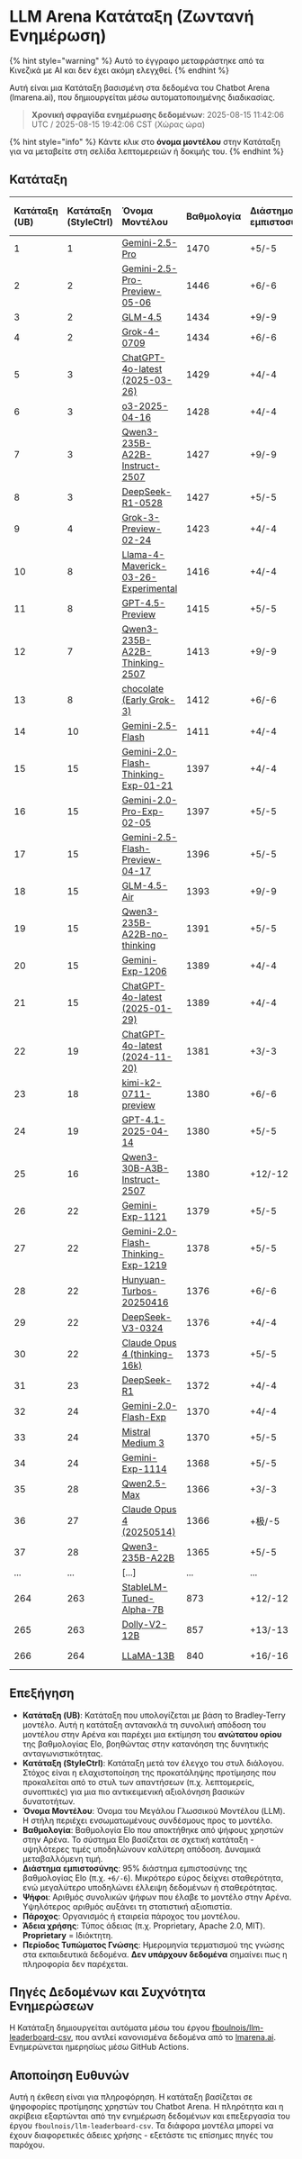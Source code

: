 # LLM Arena Κατάταξη (Ζωντανή Ενημέρωση)


{% hint style="warning" %}
Αυτό το έγγραφο μεταφράστηκε από τα Κινεζικά με AI και δεν έχει ακόμη ελεγχθεί.
{% endhint %}




Αυτή είναι μια Κατάταξη βασισμένη στα δεδομένα του Chatbot Arena (lmarena.ai), που δημιουργείται μέσω αυτοματοποιημένης διαδικασίας.

> **Χρονική σφραγίδα ενημέρωσης δεδομένων**: 2025-08-15 11:42:06 UTC / 2025-08-15 19:42:06 CST (Χώρας ώρα)

{% hint style="info" %}
Κάντε κλικ στο **όνομα μοντέλου** στην Κατάταξη για να μεταβείτε στη σελίδα λεπτομερειών ή δοκιμής του.
{% endhint %}

## Κατάταξη

| Κατάταξη (UB) | Κατάταξη (StyleCtrl) | Όνομα Μοντέλου                                                                                                                             | Βαθμολογία | Διάστημα εμπιστοσύνης | Ψήφοι      | Πάροχος                    | Άδεια χρήσης                    | Περίοδος Τυπώματος Γνώσης   |
|:---|:---|:---|:---|:---|:---|:---|:---|:---|
|        1 |               1 | [Gemini-2.5-Pro](http://aistudio.google.com/app/prompts/new_chat?model=gemini-2.5-pro)                                          | 1470 | +5/-5   | 26,019  | Google                 | Proprietary             | nan      |
|        2 |               2 | [Gemini-2.5-Pro-Preview-05-06](http://aistudio.google.com/app/prompts/new_chat?model=gemini-2.5-pro-preview-05-06)              | 1446 | +6/-6   | 13,715  | Google                 | Proprietary             | nan      |
|        3 |               2 | [GLM-4.5](https://z.ai/blog/glm-4.5)                                                                                            | 1434 | +9/-9   | 4,112   | Z.ai                   | MIT                     | nan      |
|        4 |               2 | [Grok-4-0709](https://docs.x.ai/docs/models/grok-4-0709)                                                                        | 1434 | +6/-6   | 13,058  | xAI                    | Proprietary             | nan      |
|        5 |               3 | [ChatGPT-4o-latest (2025-03-26)](https://x.com/OpenAI/status/1905331956856050135)                                               | 1429 | +4/-4   | 30,777  | OpenAI                 | Proprietary             | nan      |
|        6 |               3 | [o3-2025-04-16](https://openai.com/index/introducing-o3-and-o4-mini/)                                                           | 1428 | +4/-4   | 32,033  | OpenAI                 | Proprietary             | nan      |
|        7 |               3 | [Qwen3-235B-A22B-Instruct-2507](https://huggingface.co/Qwen/Qwen3-235B-A22B-Instruct-2507)                                      | 1427 | +9/-9   | 4,154   | Alibaba                | Apache 2.0              | nan      |
|        8 |               3 | [DeepSeek-R1-0528](https://api-docs.deepseek.com/news/news250528)                                                               | 1427 | +5/-5   | 18,284  | DeepSeek               | MIT                     | nan      |
|        9 |               4 | [Grok-3-Preview-02-24](https://x.ai/blog/grok-3)                                                                                | 1423 | +4/-4   | 31,757  | xAI                    | Proprietary             | nan      |
|       10 |               8 | [Llama-4-Maverick-03-26-Experimental](https://ai.meta.com/blog/llama-4-multimodal-intelligence/)                                | 1416 | +4/-4   | 26,604  | Meta                   | nan                     | nan      |
|       11 |               8 | [GPT-4.5-Preview](https://openai.com/index/introducing-gpt-4-5/)                                                                | 1415 | +5/-5   | 15,271  | OpenAI                 | Proprietary             | nan      |
|       12 |               7 | [Qwen3-235B-A22B-Thinking-2507](https://huggingface.co/Qwen/Qwen3-235B-A22B-Thinking-2507)                                      | 1413 | +9/-9   | 3,715   | Alibaba                | Apache 2.0              | nan      |
|       13 |               8 | [chocolate (Early Grok-3)](https://x.com/lmarena_ai/status/1891706264800936307)                                                 | 1412 | +6/-6   | 13,837  | xAI                    | Proprietary             | nan      |
|       14 |              10 | [Gemini-2.5-Flash](http://aistudio.google.com/app/prompts/new_chat?model=gemini-2.5-flash)                                      | 1411 | +4/-4   | 31,359  | Google                 | Proprietary             | nan      |
|       15 |              15 | [Gemini-2.0-Flash-Thinking-Exp-01-21](https://aistudio.google.com/prompts/new_chat?model=gemini-2.0-flash-thinking-exp-01-21)   | 1397 | +4/-4   | 27,552  | Google                 | Proprietary             | nan      |
|       16 |              15 | [Gemini-2.0-Pro-Exp-02-05](https://aistudio.google.com/prompts/new_chat?model=gemini-2.0-pro-exp-02-05)                         | 1397 | +5/-5   | 20,120  | Google                 | Proprietary             | nan      |
|       17 |              15 | [Gemini-2.5-Flash-Preview-04-17](http://aistudio.google.com/app/prompts/new_chat?model=gemini-2.5-flash-preview-04-17)          | 1396 | +5/-5   | 18,655  | Google                 | Proprietary             | nan      |
|       18 |              15 | [GLM-4.5-Air](https://z.ai/blog/glm-4.5)                                                                                        | 1393 | +9/-9   | 4,306   | Z.ai                   | MIT                     | nan      |
|       19 |              15 | [Qwen3-235B-A22B-no-thinking](https://qwenlm.github.io/blog/qwen3/)                                                             | 1391 | +5/-5   | 24,372  | Alibaba                | Apache 2.0              | nan      |
|       20 |              15 | [Gemini-Exp-1206](https://aistudio.google.com/app/prompts/new_chat?model=gemini-exp-1206)                                       | 1389 | +4/-4   | 23,657  | Google                 | Proprietary             | nan      |
|       21 |              15 | [ChatGPT-4o-latest (2025-01-29)](https://help.openai.com/en/articles/9624314-model-release-notes)                               | 1389 | +4/-4   | 23,858  | OpenAI                 | Proprietary             | nan      |
|       22 |              19 | [ChatGPT-4o-latest (2024-11-20)](https://help.openai.com/en/articles/9624314-model-release-notes)                               | 1381 | +3/-3   | 40,509  | OpenAI                 | Proprietary             | nan      |
|       23 |              18 | [kimi-k2-0711-preview](https://moonshotai.github.io/Kimi-K2/)                                                                   | 1380 | +6/-6   | 11,676  | Moonshot               | Modified MIT            | nan      |
|       24 |              19 | [GPT-4.1-2025-04-14](https://openai.com/index/gpt-4-1/)                                                                         | 1380 | +5/-5   | 24,834  | OpenAI                 | Proprietary             | nan      |
|       25 |              16 | [Qwen3-30B-A3B-Instruct-2507](https://huggingface.co/Qwen/Qwen3-30B-A3B-Instruct-2507)                                          | 1380 | +12/-12 | 2,258   | Alibaba                | Apache 2.0              | nan      |
|       26 |              22 | [Gemini-Exp-1121](https://aistudio.google.com/app/prompts/new_chat?instructions=lmsys-1121&model=gemini-exp-1121)               | 1379 | +5/-5   | 17,328  | Google                 | Proprietary             | nan      |
|       27 |              22 | [Gemini-2.0-Flash-Thinking-Exp-1219](https://aistudio.google.com/app/prompts/new_chat?model=gemini-2.0-flash-thinking-exp-1219) | 1378 | +5/-5   | 16,963  | Google                 | Proprietary             | nan      |
|       28 |              22 | [Hunyuan-Turbos-20250416](https://cloud.tencent.com/document/product/1729/104753)                                               | 1376 | +6/-6   | 11,657  | Tencent                | Proprietary             | nan      |
|       29 |              22 | [DeepSeek-V3-0324](https://api-docs.deepseek.com/news/news250325)                                                               | 1376 | +4/-4   | 27,391  | DeepSeek               | MIT                     | nan      |
|       30 |              22 | [Claude Opus 4 (thinking-16k)](https://www.anthropic.com/news/claude-4)                                                         | 1373 | +5/-5   | 17,970  | Anthropic              | Proprietary             | nan      |
|       31 |              23 | [DeepSeek-R1](https://api-docs.deepseek.com/news/news250120)                                                                    | 1372 | +4/-4   | 19,430  | DeepSeek               | MIT                     | nan      |
|       32 |              24 | [Gemini-2.0-Flash-Exp](https://aistudio.google.com/app/prompts/new_chat?model=gemini-2.0-flash-exp)                             | 1370 | +4/-4   | 22,500  | Google                 | Proprietary             | nan      |
|       33 |              24 | [Mistral Medium 3](https://mistral.ai/news/mistral-medium-3)                                                                    | 1370 | +5/-5   | 28,010  | Mistral                | Proprietary             | nan极2    |
|       34 |              24 | [Gemini-Exp-1114](https://aistudio.google.com/app/prompts/new_chat?instructions=lmsys-1114&model=gemini-exp-1114)               | 1368 | +5/-5   | 17,088  | Google                 | Proprietary             | nan       |
|       35 |              28 | [Qwen2.5-Max](https://qwenlm.github.io/blog/qwen2.5-max/)                                                                       | 1366 | +3/-3   | 35,457  | Alibaba                | Proprietary             | nan       |
|       36 |              27 | [Claude Opus 4 (20250514)](https://www.anthropic.com/news/claude-4)                                                             | 1366 | +极/-5   | 26,141  | Anthropic              | Proprietary             | nan       |
|       37 |              28 | [Qwen3-235B-A22B](https://qwenlm.github.io/blog/qwen3/)                                                                         | 1365 | +5/-5   | 20,489  | Alibaba                | Apache 2.0              | nan       |
|      ... |              ... | [...]                                                                                                                           | ...  | ...     | ...     | ...                    | ...                     | ...      |
|      264 |             263 | [StableLM-Tuned-Alpha-7B](https://huggingface.co/stabilityai/stablelm-tuned-alpha-7b)                                           |  873 | +12/-12 | 3,336   | Stability AI           | CC-BY-NC-SA-4.0         | 2023/4   |
|      265 |             263 | [Dolly-V2-12B](https://huggingface.co/databricks/dolly-v2-12b)                                                                  |  857 | +13/-13 | 3,480   | Databricks             | MIT                     | 2023/4   |
|      266 |             264 | [LLaMA-13B](https://arxiv.org/abs/2302.13971)                                                                                   |  840 | +16/-16 | 2,446   | Meta                   | Non-commercial          | 2023/2   |

## Επεξήγηση

- **Κατάταξη (UB)**: Κατάταξη που υπολογίζεται με βάση το Bradley-Terry μοντέλο. Αυτή η κατάταξη αντανακλά τη συνολική απόδοση του μοντέλου στην Αρένα και παρέχει μια εκτίμηση του **ανώτατου ορίου** της βαθμολογίας Elo, βοηθώντας στην κατανόηση της δυνητικής ανταγωνιστικότητας.
- **Κατάταξη (StyleCtrl)**: Κατάταξη μετά τον έλεγχο του στυλ διάλογου. Στόχος είναι η ελαχιστοποίηση της προκατάληψης προτίμησης που προκαλείται από το στυλ των απαντήσεων (π.χ. λεπτομερείς, συνοπτικές) για μια πιο αντικειμενική αξιολόνηση βασικών δυνατοτήτων.
- **Όνομα Μοντέλου**: Όνομα του Μεγάλου Γλωσσικού Μοντέλου (LLM). Η στήλη περιέχει ενσωματωμένους συνδέσμους προς το μοντέλο.
- **Βαθμολογία**: Βαθμολογία Elo που αποκτήθηκε από ψήφους χρηστών στην Αρένα. Το σύστημα Elo βασίζεται σε σχετική κατάταξη - υψηλότερες τιμές υποδηλώνουν καλύτερη απόδοση. Δυναμικά μεταβαλλόμενη τιμή.
- **Διάστημα εμπιστοσύνης**: 95% διάστημα εμπιστοσύνης της βαθμολογίας Elo (π.χ. `+6/-6`). Μικρότερο εύρος δείχνει σταθερότητα, ενώ μεγαλύτερο υποδηλώνει έλλειψη δεδομένων ή σταθερότητας.
- **Ψήφοι**: Αριθμός συνολικών ψήφων που έλαβε το μοντέλο στην Αρένα. Υψηλότερος αριθμός αυξάνει τη στατιστική αξιοπιστία.
- **Πάροχος**: Οργανισμός ή εταιρεία πάροχος του μοντέλου.
- **Άδεια χρήσης**: Τύπος άδειας (π.χ. Proprietary, Apache 2.0, MIT). **Proprietary** = Ιδιόκτητη.
- **Περίοδος Τυπώματος Γνώσης**: Ημερομηνία τερματισμού της γνώσης στα εκπαιδευτικά δεδομένα. **Δεν υπάρχουν δεδομένα** σημαίνει πως η πληροφορία δεν παρέχεται.

## Πηγές Δεδομένων και Συχνότητα Ενημερώσεων

Η Κατάταξη δημιουργείται αυτόματα μέσω του έργου [fboulnois/llm-leaderboard-csv](https://github.com/fboulnois/llm-leaderboard-csv), που αντλεί κανονισμένα δεδομένα από το [lmarena.ai](https://lmarena.ai/). Ενημερώνεται ημερησίως μέσω GitHub Actions.

## Αποποίηση Ευθυνών

Αυτή η έκθεση είναι για πληροφόρηση. Η κατάταξη βασίζεται σε ψηφοφορίες προτίμησης χρηστών του Chatbot Arena. Η πληρότητα και η ακρίβεια εξαρτώνται από την ενημέρωση δεδομένων και επεξεργασία του έργου `fboulnois/llm-leaderboard-csv`. Τα διάφορα μοντέλα μπορεί να έχουν διαφορετικές άδειες χρήσης - εξετάστε τις επίσημες πηγές του παρόχου.
